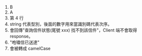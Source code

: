 1. B
2. A
3. 第 4 ⾏
4. string 代表型別，後面的數字用來當識別碼代表次序。
5. 會回傳"查詢信件狀態(尾號 xxx) 找不到該信件"，Client 端不會取得 response。
6. "咆嘯信已送達"
7. 會被轉成 camelCase